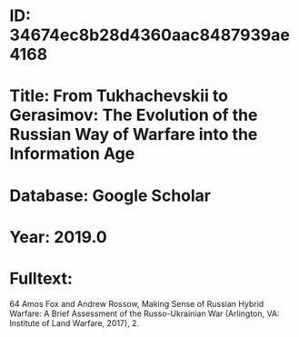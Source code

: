 # ID: 34674ec8b28d4360aac8487939ae4168
# Title: From Tukhachevskii to Gerasimov: The Evolution of the Russian Way of Warfare into the Information Age
# Database: Google Scholar
# Year: 2019.0
# Fulltext:
64 Amos Fox and Andrew Rossow, Making Sense of Russian Hybrid Warfare: A Brief Assessment of the Russo-Ukrainian War (Arlington, VA: Institute of Land Warfare, 2017), 2.